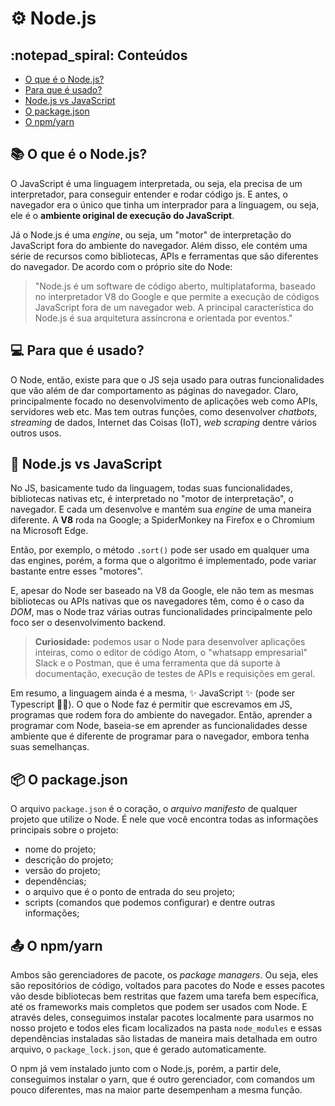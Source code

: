 # ⚙️ Node.js

## :notepad_spiral: Conteúdos

- [O que é o Node.js?](#📚-o-que-é-o-nodejs)
- [Para que é usado?](#💻-para-que-é-usado)
- [Node.js vs JavaScript](#🤝-nodejs-vs-javascript)
- [O package.json](#📦-o-packagejson)
- [O npm/yarn](#📤-o-npmyarn)

## 📚 O que é o Node.js?

O JavaScript é uma linguagem interpretada, ou seja, ela precisa de um
interpretador, para conseguir entender e rodar código js. E antes, o
navegador era o único que tinha um interprador para a linguagem, ou
seja, ele é o **ambiente original de execução do JavaScript**.

Já o Node.js é uma *engine*, ou seja, um "motor" de interpretação do
JavaScript fora do ambiente do navegador. Além disso, ele contém uma
série de recursos como bibliotecas, APIs e ferramentas que são
diferentes do navegador. De acordo com o próprio site do Node:

> "Node.js é um software de código aberto, multiplataforma, baseado no
> interpretador V8 do Google e que permite a execução de códigos 
> JavaScript fora de um navegador web. A principal característica do 
> Node.js é sua arquitetura assíncrona e orientada por eventos."

## 💻 Para que é usado?

O Node, então, existe para que o JS seja usado para outras funcionalidades
que vão além de dar comportamento as páginas do navegador. Claro, 
principalmente focado no desenvolvimento de aplicações web como APIs,
servidores web etc. Mas tem outras funções, como desenvolver *chatbots*,
*streaming* de dados, Internet das Coisas (IoT), *web scraping* dentre 
vários outros usos.

## 🤝 Node.js vs JavaScript

No JS, basicamente tudo da linguagem, todas suas funcionalidades,
bibliotecas nativas etc, é interpretado no "motor de interpretação", o
navegador. E cada um desenvolve e mantém sua *engine* de uma maneira
diferente. A **V8** roda na Google; a SpiderMonkey na Firefox e o Chromium
na Microsoft Edge.

Então, por exemplo, o método `.sort()` pode ser usado em qualquer uma
das engines, porém, a forma que o algoritmo é implementado, pode variar
bastante entre esses "motores".

E, apesar do Node ser baseado na V8 da Google, ele não tem as mesmas
bibliotecas ou APIs nativas que os navegadores têm, como é o caso da
*DOM*, mas o Node traz várias outras funcionalidades principalmente
pelo foco ser o desenvolvimento backend.

> **Curiosidade:** podemos usar o Node para desenvolver aplicações 
> inteiras, como o editor de código Atom, o "whatsapp empresarial" 
> Slack e o Postman, que é uma ferramenta que dá suporte à  documentação, 
> execução de testes de APIs e requisições em geral. 

Em resumo, a linguagem ainda é a mesma, ✨ JavaScript ✨ (pode ser
Typescript 😶‍🌫️). O que o Node faz é permitir que escrevamos em JS,
programas que rodem fora do ambiente do navegador. Então, aprender a 
programar com Node, baseia-se em aprender as funcionalidades desse
ambiente que é diferente de programar para o navegador, embora tenha
suas semelhanças.

## 📦 O package.json

O arquivo `package.json` é o coração, o *arquivo manifesto* de qualquer
projeto que utilize o Node. É nele que você encontra todas as informações
principais sobre o projeto:

- nome do projeto;
- descrição do projeto;
- versão do projeto;
- dependências;
- o arquivo que é o ponto de entrada do seu projeto;
- scripts (comandos que podemos configurar) e dentre outras informações;

## 📤 O npm/yarn

Ambos são gerenciadores de pacote, os *package managers*. Ou seja, eles
são repositórios de código, voltados para pacotes do Node e esses pacotes
vão desde bibliotecas bem restritas que fazem uma tarefa bem específica,
até os frameworks mais completos que podem ser usados com Node. E através
deles, conseguimos instalar pacotes localmente para usarmos no nosso 
projeto e todos eles ficam localizados na pasta `node_modules` e essas
dependências instaladas são listadas de maneira mais detalhada em outro 
arquivo, o `package_lock.json`, que é gerado automaticamente.

O npm já vem instalado junto com o Node.js, porém, a partir dele,
conseguimos instalar o yarn, que é outro gerenciador, com comandos um
pouco diferentes, mas na maior parte desempenham a mesma função.